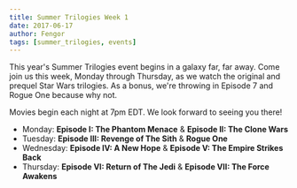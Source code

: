 ```yaml
---
title: Summer Trilogies Week 1
date: 2017-06-17
author: Fengor
tags: [summer_trilogies, events]
---
```

This year's Summer Trilogies event begins in a galaxy far, far away. Come join us this week, Monday through Thursday, as we watch the original and prequel Star Wars trilogies. As a bonus, we're throwing in Episode 7 and Rogue One because why not.

Movies begin each night at 7pm EDT. We look forward to seeing you there!

 - Monday: **Episode I: The Phantom Menace** & **Episode II: The Clone Wars**
 - Tuesday:  **Episode III: Revenge of The Sith** & **Rogue One**
 - Wednesday:  **Episode IV: A New Hope** & **Episode V: The Empire Strikes Back**
 - Thursday:  **Episode VI: Return of The Jedi** & **Episode VII: The Force Awakens**
